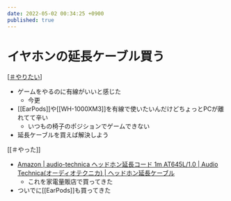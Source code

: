 ```yaml
---
date: 2022-05-02 00:34:25 +0900
published: true
---
```


# イヤホンの延長ケーブル買う

[[＃やりたい]]

- ゲームをやるのに有線がいいと感じた
  - 今更
- [[EarPods]]や[[WH-1000XM3]]を有線で使いたいんだけどちょっとPCが離れてて辛い
  - いつもの椅子のポジションでゲームできない
- 延長ケーブルを買えば解決しよう

[[＃やった]]

- [Amazon | audio-technica ヘッドホン延長コード 1m AT645L/1.0 | Audio Technica(オーディオテクニカ) | ヘッドホン延長ケーブル](https://www.amazon.co.jp/dp/B008BMX12I?th=1)
  - これを家電量販店で買ってきた
- ついでに[[EarPods]]も買ってきた

[//begin]: # "Autogenerated link references for markdown compatibility"
[＃やりたい]: ＃やりたい "＃やりたい"
[//end]: # "Autogenerated link references"